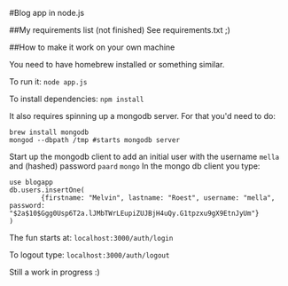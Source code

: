 #Blog app in node.js

##My requirements list (not finished)
See requirements.txt ;)

##How to make it work on your own machine

You need to have homebrew installed or something similar.

To run it:
`node app.js`

To install dependencies:
`npm install`

It also requires spinning up a mongodb server. For that you'd need to do:

```
brew install mongodb
mongod --dbpath /tmp #starts mongodb server
```

Start up the mongodb client to add an initial user with the username `mella` and (hashed) password `paard`
``mongo``
In the mongo db client you type:

```
use blogapp
db.users.insertOne(
        {firstname: "Melvin", lastname: "Roest", username: "mella", password: "$2a$10$Ggg0Usp6T2a.lJMbTWrLEupiZUJBjH4uQy.G1tpzxu9gX9EtnJyUm"}
)
```

The fun starts at:
`localhost:3000/auth/login`

To logout type: `localhost:3000/auth/logout`

Still a work in progress :)
